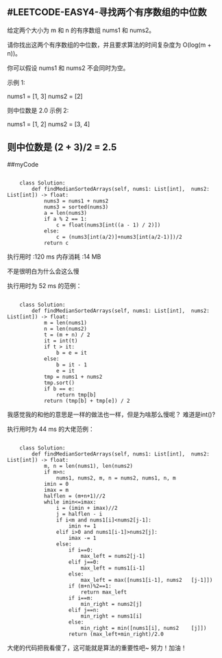 #LEETCODE-EASY4-寻找两个有序数组的中位数
---
给定两个大小为 m 和 n 的有序数组 nums1 和 nums2。

请你找出这两个有序数组的中位数，并且要求算法的时间复杂度为 O(log(m + n))。

你可以假设 nums1 和 nums2 不会同时为空。

示例 1:

nums1 = [1, 3]
nums2 = [2]

则中位数是 2.0
示例 2:

nums1 = [1, 2]
nums2 = [3, 4]

则中位数是 (2 + 3)/2 = 2.5
---
##myCode
```

	class Solution:
    	def findMedianSortedArrays(self, nums1: List[int], 	nums2: List[int]) -> float:
    	    nums3 = nums1 + nums2
    	    nums3 = sorted(nums3)
    	    a = len(nums3)
    	    if a % 2 == 1:
    	        c = float(nums3[int((a - 1) / 2)])
    	    else:
    	        c = (nums3[int(a/2)]+nums3[int(a/2-1)])/2
    	    return c
```

执行用时 :120 ms
内存消耗 :14 MB

不是很明白为什么会这么慢

执行用时为 52 ms 的范例：

```

	class Solution:
    	def findMedianSortedArrays(self, nums1: List[int], 	nums2: List[int]) -> float:
        	m = len(nums1)
        	n = len(nums2)
        	t = (m + n) / 2
        	it = int(t)
        	if t > it:
        	    b = e = it
        	else:
        	    b = it - 1
        	    e = it
        	tmp = nums1 + nums2
        	tmp.sort()
        	if b == e:
        	    return tmp[b]
        	return (tmp[b] + tmp[e]) / 2
```

我感觉我的和他的意思是一样的做法也一样，但是为啥那么慢呢？
难道是int()?
  
执行用时为 44 ms 的大佬范例：   

```

	class Solution:
    	def findMedianSortedArrays(self, nums1: List[int], 	nums2: List[int]) -> float:
    	    m, n = len(nums1), len(nums2)
    	    if m>n:
    	        nums1, nums2, m, n = nums2, nums1, n, m
    	    imin = 0
    	    imax = m
    	    halflen = (m+n+1)//2
    	    while imin<=imax:
    	        i = (imin + imax)//2
    	        j = halflen - i
    	        if i<m and nums1[i]<nums2[j-1]:
    	            imin += 1
    	        elif i>0 and nums1[i-1]>nums2[j]:
    	            imax -= 1
    	        else:
    	            if i==0:
    	                max_left = nums2[j-1]
    	            elif j==0:
    	                max_left = nums1[i-1]
    	            else:
    	                max_left = max([nums1[i-1], nums2	[j-1]])
    	            if (m+n)%2==1:
    	                return max_left
    	            if i==m:
    	                min_right = nums2[j]
    	            elif j==n:
    	                min_right = nums1[i]
    	            else:
    	                min_right = min([nums1[i], nums2	[j]])
    	            return (max_left+min_right)/2.0   
```

大佬的代码把我看傻了，这可能就是算法的重要性吧~
努力！加油！	
